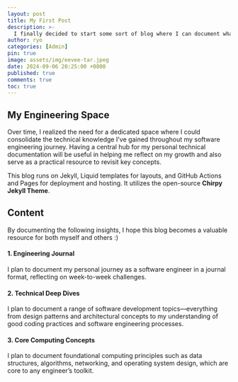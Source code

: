 ```yaml
---
layout: post
title: My First Post
description: >-
  I finally decided to start some sort of blog where I can document what I’ve learned along my software engineering journey!
author: ryo
categories: [Admin]
pin: true
image: assets/img/eevee-tar.jpeg
date: 2024-09-06 20:25:00 +0800
published: true
comments: true
toc: true
---
```


## My Engineering Space

Over time, I realized the need for a dedicated space where I could consolidate the technical knowledge I've gained throughout my software engineering journey. Having a central hub for my personal technical documentation will be useful in helping me reflect on my growth and also serve as a practical resource to revisit key concepts.

This blog runs on Jekyll, Liquid templates for layouts, and GitHub Actions and Pages for deployment and hosting. It utilizes the open-source **Chirpy Jekyll Theme**.

## Content

By documenting the following insights, I hope this blog becomes a valuable resource for both myself and others :)

#### 1. Engineering Journal

I plan to document my personal journey as a software engineer in a journal format, reflecting on week-to-week challenges.

#### 2. Technical Deep Dives

I plan to document a range of software development topics—everything from design patterns and architectural concepts to my understanding of good coding practices and software engineering processes.

#### 3. Core Computing Concepts

I plan to document foundational computing principles such as data structures, algorithms, networking, and operating system design, which are core to any engineer’s toolkit.
